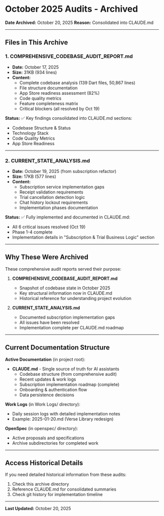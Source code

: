 # October 2025 Audits - Archived

**Date Archived:** October 20, 2025
**Reason:** Consolidated into CLAUDE.md

---

## Files in This Archive

### 1. COMPREHENSIVE_CODEBASE_AUDIT_REPORT.md
- **Date:** October 17, 2025
- **Size:** 31KB (934 lines)
- **Content:**
  - Complete codebase analysis (139 Dart files, 50,867 lines)
  - File structure documentation
  - App Store readiness assessment (82%)
  - Code quality metrics
  - Feature completeness matrix
  - Critical blockers (all resolved by Oct 19)

**Status:** ✅ Key findings consolidated into CLAUDE.md sections:
- Codebase Structure & Status
- Technology Stack
- Code Quality Metrics
- App Store Readiness

---

### 2. CURRENT_STATE_ANALYSIS.md
- **Date:** October 19, 2025 (from subscription refactor)
- **Size:** 17KB (577 lines)
- **Content:**
  - Subscription service implementation gaps
  - Receipt validation requirements
  - Trial cancellation detection logic
  - Chat history lockout requirements
  - Implementation phases documentation

**Status:** ✅ Fully implemented and documented in CLAUDE.md:
- All 6 critical issues resolved (Oct 19)
- Phase 1-4 complete
- Implementation details in "Subscription & Trial Business Logic" section

---

## Why These Were Archived

These comprehensive audit reports served their purpose:

1. **COMPREHENSIVE_CODEBASE_AUDIT_REPORT.md**
   - Snapshot of codebase state in October 2025
   - Key structural information now in CLAUDE.md
   - Historical reference for understanding project evolution

2. **CURRENT_STATE_ANALYSIS.md**
   - Documented subscription implementation gaps
   - All issues have been resolved
   - Implementation complete per CLAUDE.md roadmap

---

## Current Documentation Structure

**Active Documentation** (in project root):
- **CLAUDE.md** - Single source of truth for AI assistants
  - Codebase structure (from comprehensive audit)
  - Recent updates & work logs
  - Subscription implementation roadmap (complete)
  - Onboarding & authentication flow
  - Data persistence decisions

**Work Logs** (in Work Logs/ directory):
- Daily session logs with detailed implementation notes
- Example: 2025-01-20.md (Verse Library redesign)

**OpenSpec** (in openspec/ directory):
- Active proposals and specifications
- Archive subdirectories for completed work

---

## Access Historical Details

If you need detailed historical information from these audits:
1. Check this archive directory
2. Reference CLAUDE.md for consolidated summaries
3. Check git history for implementation timeline

---

**Last Updated:** October 20, 2025
